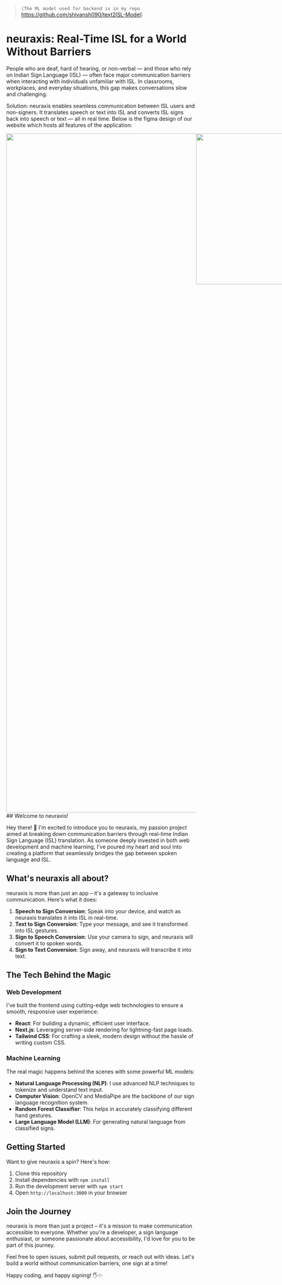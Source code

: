 > `(The ML model used for backend is in my repo` https://github.com/shivansh090/text2ISL-Model)

# neuraxis: Real-Time ISL for a World Without Barriers
People who are deaf, hard of hearing, or non-verbal — and those who rely on Indian Sign Language (ISL) — often face major communication barriers when interacting with individuals unfamiliar with ISL. In classrooms, workplaces, and everyday situations, this gap makes conversations slow and challenging.

Solution:
neuraxis enables seamless communication between ISL users and non-signers. It translates speech or text into ISL and converts ISL signs back into speech or text — all in real time.
Below is the figma design of our website which hosts all features of the application:
<div style="display: flex;justify-content:start;align-item: start">
  <img src="./src/assets/Neuraxis comp design.png" height="1800">
  <img src="./src/assets/Auth.png" width="400">
</div>
## Welcome to neuraxis!

Hey there! 👋 I'm excited to introduce you to neuraxis, my passion project aimed at breaking down communication barriers through real-time Indian Sign Language (ISL) translation. As someone deeply invested in both web development and machine learning, I've poured my heart and soul into creating a platform that seamlessly bridges the gap between spoken language and ISL.

## What's neuraxis all about?

neuraxis is more than just an app – it's a gateway to inclusive communication. Here's what it does:

1. **Speech to Sign Conversion**: Speak into your device, and watch as neuraxis translates it into ISL in real-time.
2. **Text to Sign Conversion**: Type your message, and see it transformed into ISL gestures.
3. **Sign to Speech Conversion**: Use your camera to sign, and neuraxis will convert it to spoken words.
4. **Sign to Text Conversion**: Sign away, and neuraxis will transcribe it into text.

## The Tech Behind the Magic

### Web Development
I've built the frontend using cutting-edge web technologies to ensure a smooth, responsive user experience:

- **React**: For building a dynamic, efficient user interface.
- **Next.js**: Leveraging server-side rendering for lightning-fast page loads.
- **Tailwind CSS**: For crafting a sleek, modern design without the hassle of writing custom CSS.

### Machine Learning
The real magic happens behind the scenes with some powerful ML models:

- **Natural Language Processing (NLP)**: I use advanced NLP techniques to tokenize and understand text input.
- **Computer Vision**: OpenCV and MediaPipe are the backbone of our sign language recognition system.
- **Random Forest Classifier**: This helps in accurately classifying different hand gestures.
- **Large Language Model (LLM)**: For generating natural language from classified signs.

## Getting Started

Want to give neuraxis a spin? Here's how:

1. Clone this repository
2. Install dependencies with `npm install`
3. Run the development server with `npm start`
4. Open `http://localhost:3000` in your browser

## Join the Journey

neuraxis is more than just a project – it's a mission to make communication accessible to everyone. Whether you're a developer, a sign language enthusiast, or someone passionate about accessibility, I'd love for you to be part of this journey.

Feel free to open issues, submit pull requests, or reach out with ideas. Let's build a world without communication barriers, one sign at a time!

Happy coding, and happy signing! 🖐️✨
